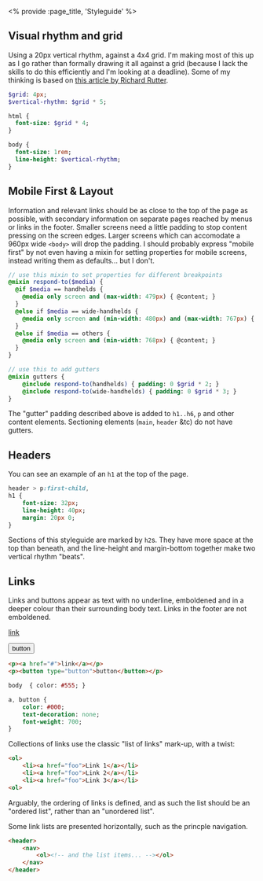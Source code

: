 <% provide :page_title, 'Styleguide' %>

## Visual rhythm and grid

Using a 20px vertical rhythm, against a 4x4 grid. I'm making most of this up as I go rather than formally drawing it all against a grid (because I lack the skills to do this efficiently and I'm looking at a deadline). Some of my thinking is based on [this article by Richard Rutter][clagnut].

```sass
$grid: 4px;
$vertical-rhythm: $grid * 5;

html {
  font-size: $grid * 4;
}

body {
  font-size: 1rem;
  line-height: $vertical-rhythm;
}
```

## Mobile First & Layout

Information and relevant links should be as close to the top of the page as possible, with secondary information on separate pages reached by menus or links in the footer. Smaller screens need a little padding to stop content pressing on the screen edges. Larger screens which can accomodate a 960px wide `<body>` will drop the padding. I should probably express "mobile first" by not even having a mixin for setting properties for mobile screens, instead writing them as defaults... but I don't.

```sass
// use this mixin to set properties for different breakpoints
@mixin respond-to($media) {
  @if $media == handhelds {
    @media only screen and (max-width: 479px) { @content; }
  }
  @else if $media == wide-handhelds {
    @media only screen and (min-width: 480px) and (max-width: 767px) { @content; }
  }
  @else if $media == others {
    @media only screen and (min-width: 768px) { @content; }
  }
}

// use this to add gutters
@mixin gutters {
	@include respond-to(handhelds) { padding: 0 $grid * 2; }
	@include respond-to(wide-handhelds) { padding: 0 $grid * 3; }
}
```

The "gutter" padding described above is added to `h1..h6`, `p` and other content elements. Sectioning elements (`main`, `header` &amp;tc) do not have gutters.


## Headers

You can see an example of an `h1` at the top of the page.

```sass
header > p:first-child,
h1 {
	font-size: 32px;
	line-height: 40px;
	margin: 20px 0;
}
```

Sections of this styleguide are marked by `h2`s. They have more space at the top than beneath, and the line-height and margin-bottom together make two vertical rhythm "beats".

## Links

Links and buttons appear as text with no underline, emboldened and in a deeper colour than their surrounding body text. Links in the footer are not emboldened.

<p><a href="#">link</a></p>
<p><button type="button">button</button></p>

```html
<p><a href="#">link</a></p>
<p><button type="button">button</button></p>
```

```sass
body  { color: #555; }

a, button {
	color: #000;
	text-decoration: none;
	font-weight: 700;
}

```

Collections of links use the classic "list of links" mark-up, with a twist:

```html
<ol>
	<li><a href="foo">Link 1</a></li>
	<li><a href="foo">Link 2</a></li>
	<li><a href="foo">Link 3</a></li>
<ol>
```

<p>Arguably, the ordering of links is defined, and as such the list should be an "ordered list", rather than an "unordered list".</p>

<p>Some link lists are presented horizontally, such as the princple navigation.</p>

```HTML
<header>
	<nav>
		<ol><!-- and the list items... --></ol>
	</nav>
</header>
```

```sass
```

[clagnut]: https://24ways.org/2006/compose-to-a-vertical-rhythm